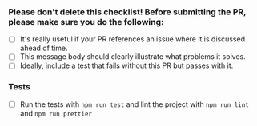 ### Please don't delete this checklist! Before submitting the PR, please make sure you do the following:

-   [ ] It's really useful if your PR references an issue where it is discussed ahead of time.
-   [ ] This message body should clearly illustrate what problems it solves.
-   [ ] Ideally, include a test that fails without this PR but passes with it.

### Tests

-   [ ] Run the tests with `npm run test` and lint the project with `npm run lint` and `npm run prettier`
